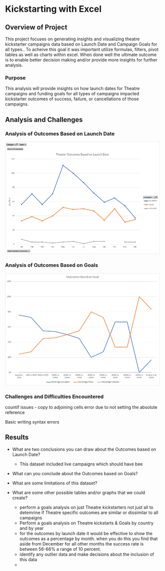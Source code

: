 # Kickstarting with Excel

## Overview of Project

This project focuses on generating insights and visualizing theatre kickstarter campaigns data based on Launch Date and Campaign Goals for all types..  To acheive this goal it was important utilize formulas, filters, pivot tables as well as charts within excel.  When done well the ultimate outcome is to enable better decision making and/or provide more insights for further analysis.

### Purpose

This analysis will provide insights on how launch dates for Theatre campaigns and funding goals for all types of campaigns impacted kickstarter outcomes of success, failure, or cancellations of those campaigns.

## Analysis and Challenges

### Analysis of Outcomes Based on Launch Date


![Theater Outcomes vs Launch Data](/Theater_Outcomes_vs_Launch.png)


### Analysis of Outcomes Based on Goals


![Outcomes Based on Goals](/Outcomes_vs_Goals.png)


### Challenges and Difficulties Encountered

countif issues -  copy to adjoining cells error due to not setting the absolute reference

Basic writing syntax errors


## Results

- What are two conclusions you can draw about the Outcomes based on Launch Date?

  - This dataset included live campaigns which should have bee 

- What can you conclude about the Outcomes based on Goals?

- What are some limitations of this dataset?

- What are some other possible tables and/or graphs that we could create?
  - perform a goals analysis on just Theatre kickstarters not just all to detemrine if Theatre specific outcomes are similar or dissimilar to all campaigns
  - Perform a goals analysis on Theatre kickstarts & Goals by country and by year
  - for the outcomes by launch date it would be effective to show the outcomes as a percentage by month.  when you do this you find that aside from December for all other months the success rate is between 56-66% a range of 10 percent.  
  - identify any outlier data and make decisions about the inclusion of this data
  -  
